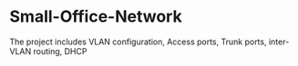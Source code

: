 # Small-Office-Network
The project includes VLAN configuration, Access ports, Trunk ports, inter-VLAN routing, DHCP
